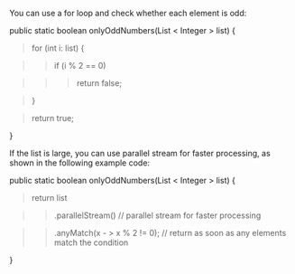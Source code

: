 You can use a for loop and check whether each element is odd:

public static boolean onlyOddNumbers(List \< Integer > list) {

>for (int i: list) {

>>if (i % 2 == 0)

>>>return false;

>}

>return true;

}

If the list is large, you can use parallel stream for faster processing,
as shown in the following example code:

public static boolean onlyOddNumbers(List \< Integer > list) {

>return list

>>.parallelStream() // parallel stream for faster processing

>>.anyMatch(x - \> x % 2 != 0); // return as soon as any elements
match the condition

}
